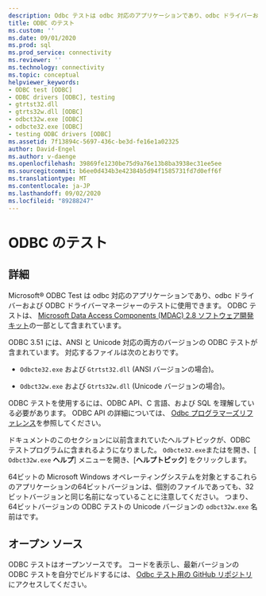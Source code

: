 ```yaml
---
description: Odbc テストは odbc 対応のアプリケーションであり、odbc ドライバーおよび ODBC ドライバーマネージャーのテストに使用できます。
title: ODBC のテスト
ms.custom: ''
ms.date: 09/01/2020
ms.prod: sql
ms.prod_service: connectivity
ms.reviewer: ''
ms.technology: connectivity
ms.topic: conceptual
helpviewer_keywords:
- ODBC test [ODBC]
- ODBC drivers [ODBC], testing
- gtrtst32.dll
- gtrts32w.dll [ODBC]
- odbct32w.exe [ODBC]
- odbcte32.exe [ODBC]
- testing ODBC drivers [ODBC]
ms.assetid: 7f13894c-5697-436c-be3d-fe16e1a02325
author: David-Engel
ms.author: v-daenge
ms.openlocfilehash: 39869fe1230be75d9a76e13b8ba3938ec31ee5ee
ms.sourcegitcommit: b6ee0d434b3e42384b5d94f1585731fd7d0eff6f
ms.translationtype: MT
ms.contentlocale: ja-JP
ms.lasthandoff: 09/02/2020
ms.locfileid: "89288247"
---
```

# <a name="odbc-test"></a>ODBC のテスト

## <a name="about"></a>詳細

Microsoft® ODBC Test は odbc 対応のアプリケーションであり、odbc ドライバーおよび ODBC ドライバーマネージャーのテストに使用できます。 ODBC テストは、 [Microsoft Data Access Components (MDAC) 2.8 ソフトウェア開発キット](https://www.microsoft.com/download/details.aspx?id=21995)の一部として含まれています。

ODBC 3.51 には、ANSI と Unicode 対応の両方のバージョンの ODBC テストが含まれています。 対応するファイルは次のとおりです。

- `Odbcte32.exe` および `Gtrtst32.dll` (ANSI バージョンの場合)。

- `Odbct32w.exe` および `Gtrts32w.dll` (Unicode バージョンの場合)。

ODBC テストを使用するには、ODBC API、C 言語、および SQL を理解している必要があります。 ODBC API の詳細については、 [Odbc プログラマーズリファレンス](../odbc/reference/odbc-programmer-s-reference.md)を参照してください。

ドキュメントのこのセクションに以前含まれていたヘルプトピックが、ODBC テストプログラムに含まれるようになりました。 `Odbcte32.exe`またはを開き、[ `Odbct32w.exe` **ヘルプ**] メニューを開き、[**ヘルプトピック**] をクリックします。

64ビットの Microsoft Windows オペレーティングシステムを対象とするこれらのアプリケーションの64ビットバージョンは、個別のファイルであっても、32ビットバージョンと同じ名前になっていることに注意してください。 つまり、64ビットバージョンの ODBC テストの Unicode バージョンの `odbct32w.exe` 名前はです。

## <a name="open-source"></a>オープン ソース

ODBC テストはオープンソースです。 コードを表示し、最新バージョンの ODBC テストを自分でビルドするには、 [Odbc テスト用の GitHub リポジトリ](https://github.com/microsoft/ODBCTest)にアクセスしてください。
